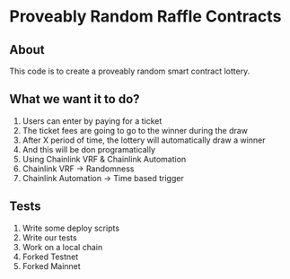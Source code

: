 # Proveably Random Raffle Contracts

## About

This code is to create a proveably random smart contract lottery.

## What we want it to do?

1. Users can enter by paying for a ticket
  1. The ticket fees are going to go to the winner during the draw
2. After X period of time, the lottery will automatically draw a winner
  1. And this will be don programatically
3. Using Chainlink VRF & Chainlink Automation
  1. Chainlink VRF -> Randomness
  2. Chainlink Automation -> Time based trigger

## Tests

1. Write some deploy scripts
2. Write our tests
  1. Work on a local chain
  2. Forked Testnet
  3. Forked Mainnet